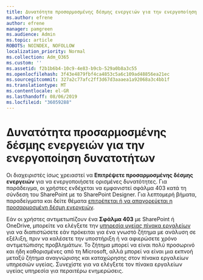 ```yaml
---
title: Δυνατότητα προσαρμοσμένης δέσμης ενεργειών για την ενεργοποίηση δυνατοτήτων
ms.author: efrene
author: efrene
manager: pamgreen
ms.audience: Admin
ms.topic: article
ROBOTS: NOINDEX, NOFOLLOW
localization_priority: Normal
ms.collection: Adm_O365
ms.custom: ''
ms.assetid: f2b1b6b4-10c9-4e83-b9cb-529a0b8a3c55
ms.openlocfilehash: 3f43e4879fbf4ca4853c5a6c109ad48856ea21ec
ms.sourcegitcommit: 327a2c77afc2ff3d67d3aaaea1a92068a3c4bb1f
ms.translationtype: MT
ms.contentlocale: el-GR
ms.lasthandoff: 08/06/2019
ms.locfileid: "36059288"
---
```

# <a name="allow-custom-script-to-enable-features"></a>Δυνατότητα προσαρμοσμένης δέσμης ενεργειών για την ενεργοποίηση δυνατοτήτων

Οι διαχειριστές ίσως χρειαστεί να **Επιτρέψετε προσαρμοσμένης δέσμης ενεργειών** για να ενεργοποιήσετε ορισμένες δυνατότητες. Για παράδειγμα, οι χρήστες ενδέχεται να εμφανιστεί σφάλμα 403 κατά τη σύνδεση του SharePoint με το SharePoint Designer. Για λεπτομερή βήματα, παραδείγματα και δείτε θέματα [επιτρέπεται ή να απαγορεύεται η προσαρμοσμένη δέσμη ενεργειών](https://docs.microsoft.com/sharepoint/allow-or-prevent-custom-script).

Εάν οι χρήστες αντιμετωπίζουν ένα **Σφάλμα 403** με SharePoint ή OneDrive, μπορείτε να ελέγξετε την [υπηρεσία υγείας πίνακα εργαλείων](https://admin.microsoft.com/AdminPortal/Home#/servicehealth) για να διαπιστώσετε εάν πρόκειται για ένα γνωστό ζήτημα με ανάλυση σε εξέλιξη, πριν να καλέσετε την υποστήριξη ή να αφιερώσετε χρόνο αντιμετώπισης προβλημάτων. Το ζήτημα μπορεί να είναι πολύ προσωρινό και ήδη καθορισμένες από τη Microsoft, αλλά μπορεί να είναι μια εκπνοή μεταξύ ζήτημα αναγνώρισης και καταχώρησης στον πίνακα εργαλείων υπηρεσιών υγείας. Συνεχίστε για να ελέγξετε τον πίνακα εργαλείων υγείας υπηρεσία για περαιτέρω ενημερώσεις.

